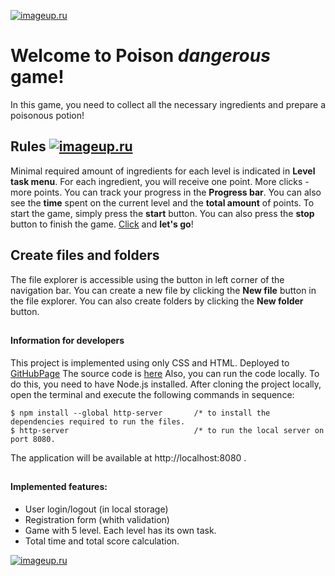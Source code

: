 [![imageup.ru](https://imageup.ru/img219/4292346/resurs-2.png)](https://imageup.ru/img219/4292346/resurs-2.png.html) 
# Welcome to Poison *dangerous* game!
In this game, you need to collect all the necessary ingredients and prepare a poisonous potion!

## Rules                      [![imageup.ru](https://imageup.ru/img235/4292350/resurs-4.png)](https://imageup.ru/img235/4292350/resurs-4.png.html)

Minimal required amount of ingredients for each level is indicated in **Level  task menu**.
For each ingredient, you will receive one point. More clicks - more points.
You can track your progress in the **Progress bar**.
You can also see the **time** spent on the current level and the **total amount** of points.
To start the game, simply press the **start** button.
You can also press the **stop** button to finish the game.
[Click](https://annka-sarviro.github.io/Clicker-Game-TechFabric/) and **let's go**!

## Create files and folders

The file explorer is accessible using the button in left corner of the navigation bar. You can create a new file by clicking the **New file** button in the file explorer. You can also create folders by clicking the **New folder** button.

##

#### Information for developers

This project is implemented using only CSS and HTML.
Deployed to [GitHubPage](https://annka-sarviro.github.io/Clicker-Game-TechFabric/)
The source code is [here](https://github.com/Annka-Sarviro/Clicker-Game-TechFabric)
Also, you can run the code locally. To do this, you need to have Node.js installed.
After cloning the project locally, open the terminal and execute the following commands in sequence:

    $ npm install --global http-server       /* to install the dependencies required to run the files.
    $ http-server                            /* to run the local server on port 8080.
    
   The application will be available at http://localhost:8080
.
##
#### Implemented features:

 - User login/logout (in local storage)
 - Registration form (whith validation)
 - Game with 5 level. Each level has its own task.
 - Total time and total score calculation.

[![imageup.ru](https://imageup.ru/img58/4292351/resurs-43x.png)](https://imageup.ru/img58/4ф292351/resurs-43x.png.html)
